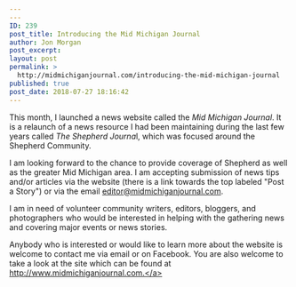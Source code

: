 ```yaml
---
---
ID: 239
post_title: Introducing the Mid Michigan Journal
author: Jon Morgan
post_excerpt:
layout: post
permalink: >
  http://midmichiganjournal.com/introducing-the-mid-michigan-journal
published: true
post_date: 2018-07-27 18:16:42
---
```

This month, I launched a news website called the <i>Mid Michigan Journal</i>. It is a relaunch of a news resource I had been maintaining during the last few years called <i>The Shepherd Journa</i>l, which was focused around the Shepherd Community.

I am looking forward to the chance to provide coverage of Shepherd as well as the greater Mid Michigan area. I am accepting submission of news tips and/or articles via the website (there is a link towards the top labeled "Post a Story") or via the email <a href="mailto:editor@midmichiganjournal.com">editor@midmichiganjournal.com</a>.

I am in need of volunteer community writers, editors, bloggers, and photographers who would be interested in helping with the gathering news and covering major events or news stories.

Anybody who is interested or would like to learn more about the website is welcome to contact me via email or on Facebook. You are also welcome to take a look at the site which can be found at <a href="http://www.midmichiganjournal.com/">http://www.midmichiganjournal.com.</a>